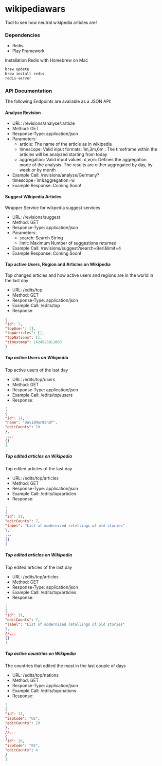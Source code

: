wikipediawars
=============

Tool to see how neutral wikipedia articles are!


### Dependencies

- Redis 
- Play Framework

Installation Redis with Homebrew on Mac
```bash
brew update
brew install redis
redis-server
```


### API Documentation

The following Endpoints are available as a JSON API:

#### Analyse Revision 

+ URL: /revisions/analyse/:article
+ Method: GET
+ Response-Type: application/json
+ Parameters:
  - article: The name of the article as in wikipedia
  - timescope: Valid input formats: 1m,3m,6m : The timeframe within the articles will be analyzed starting from today
  - aggregation: Valid input values: d,w,m: Defines the aggregation mode of the analysis. The results are either aggregated by day, by week or by month
+ Example Call: /revisions/analyse/Germany?timescope=1m&aggregation=w
+ Example Response: Coming Soon!


#### Suggest Wikipedia Articles
Wrapper Service for wikpedia suggest services. 

+ URL: /revisions/suggest 
+ Method: GET
+ Response-Type: application/json
+ Parameters:
  - search: Search String
  - limit: Maximum Number of suggestions returned
+ Example Call: /revisions/suggest?search=Berl&limit=4
+ Example Response: Coming Soon!

#### Top active Users, Region and Articles on Wikipedia
Top changed articles and how active users and regions are in the world in the last day
+ URL: /edits/top
+ Method: GET
+ Response-Type: application/json
+ Example Call: /edits/top
+ Response:
```json 
{
"id": 7,
"topUser": [],
"topArticles": [],
"topNations": [],
"timestamp": 1424523911000
}
```

##### Top active Users on Wikipedia
Top active users of the last day
+ URL: /edits/top/users
+ Method: GET
+ Response-Type: application/json
+ Example Call: /edits/top/users
+ Response: 
```json 
[
{
"id": 11,
"name": "DavidMar86hdf",
"editCounts": 20
},
....
{}
]
```

##### Top edited articles on Wikipedia
Top edited articles of the last day
+ URL: /edits/top/articles
+ Method: GET
+ Response-Type: application/json
+ Example Call: /edits/top/articles
+ Response:
```json
[
{
"id": 31,
"editCounts": 7,
"label": "List of modernized retellings of old stories"
},
...
{}
]
```

##### Top edited articles on Wikipedia
Top edited articles of the last day
+ URL: /edits/top/articles
+ Method: GET
+ Response-Type: application/json
+ Example Call: /edits/top/articles
+ Response:
```json
[
{
"id": 31,
"editCounts": 7,
"label": "List of modernized retellings of old stories"
},
//...
{}
]
```

##### Top active countries on Wikipedia
The countries that edited the most in the last couple of days
+ URL: /edits/top/nations
+ Method: GET
+ Response-Type: application/json
+ Example Call: /edits/top/nations
+ Response:
```json
[
{
"id": 11,
"isoCode": "US",
"editCounts": 20
},
//...
{
"id": 20,
"isoCode": "ES",
"editCounts": 4
}
]
```
